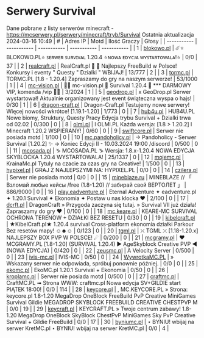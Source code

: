 
# Serwery Survival
Dane pobrane z listy serwerów minecraft - https://mcserwery.pl/serwery/minecraft/tryb/Survival
Ostatnia aktualizacja 2024-03-16 10:49
| # | Adres IP | Motd | Ilość Graczy | Głosy |
| ----------- | ----------- | ----------- | ----------- | ----------- |
| 1 | 	[blokowo.pl](https://mcserwery.pl/serwery/minecraft/98/) | ☄️⭐ BLOKOWO.PL⭐ ꜱᴇʀᴡᴇʀ ꜱᴜʀᴠɪᴠᴀʟ 1.20.4 ⭐ɴᴏᴡᴀ ᴇᴅʏᴄᴊᴀ ᴡʏꜱᴛᴀʀᴛᴏᴡᴀʟᴀ!⭐ | 0/0 | 37 |
| 2 | 	[realcraft.pl](https://mcserwery.pl/serwery/minecraft/63/) | RealCraft.pl   Najlepszy FreeBuild w Polsce! Konkursy i eventy " Questy " Dzialki " WBIJAJ! | 13/777 | 2 |
| 3 | 	[tormc.pl](https://mcserwery.pl/serwery/minecraft/35/) | TORMC.PL [1.8 - 1.20.4] Zapraszamy do gry na naszym serwerze! | 53/1000 | 1 |
| 4 | 	[mc-vision.pl](https://mcserwery.pl/serwery/minecraft/211/) |  mc-vision.pl  Survival 1.20.4  *** DARMOWY VIP, komenda /vip  | 3/2024 | 1 |
| 5 | 	[geodrop.pl](https://mcserwery.pl/serwery/minecraft/217/) | x GeoDrop.pl Serwer wystartował! Aktualnie organizowany jest event świąteczna wyspa o hajs! | 0/30 | 1 |
| 6 | 	[dragon-craft.pl](https://mcserwery.pl/serwery/minecraft/49/) | Dragon-Craft.pl Testujemy nowe serwery! Więcej nowości wkrótce! [1.19.1-1.20] | 1/773 | 0 |
| 7 | 	[hub4u.pl](https://mcserwery.pl/serwery/minecraft/51/) | HUB4U.PL  Nowe biomy, Struktury, Questy Pracy Edycja trybu Survival + Dzialki trwa od 02.02 | 0/300 | 0 |
| 8 | 	[olmi.pl](https://mcserwery.pl/serwery/minecraft/55/) | l OLMI.PL Każda wersja: [1.8 > 1.20.2] l Minecraft 1.20.2 WSPIERANY! | 0/60 | 0 |
| 9 | 	[swiftcore.pl](https://mcserwery.pl/serwery/minecraft/60/) | Serwer nie posiada motd | 1/100 | 0 |
| 10 | 	[mc.pandoholicy.pl](https://mcserwery.pl/serwery/minecraft/64/) | → Pandoholicy - Serwer Survival [1.20.2] ✨ → Koniec Edycji II - 10.03.2024 19:00 /discord | 0/500 | 0 |
| 11 | 	[mcosada.pl](https://mcserwery.pl/serwery/minecraft/65/) | ♑ MCOSADA.PL ♑ Wersja: 1.8.x-1.20.4 NOWA EDYCJA SKYBLOCKA 1.20.4 WYSTARTOWALA! | 25/1337 | 0 |
| 12 | 	[mojemc.pl](https://mcserwery.pl/serwery/minecraft/66/) | KrainaMc.pl  Tytuly na czacie za czas gry na Creative! | 1/500 | 0 |
| 13 | 	[hypixel.pl](https://mcserwery.pl/serwery/minecraft/68/) |  GRAJ Z NAJLEPSZYMI NA: HYPIXEL.PL  | 0/0 | 0 |
| 14 | 	[czilera.pl](https://mcserwery.pl/serwery/minecraft/71/) | Serwer nie posiada motd | 0/0 | 0 |
| 15 | 	[mineblaze.ru](https://mcserwery.pl/serwery/minecraft/73/) | MINEBLAZE // 「 Взломай любые кейсы /free (1.8-1.20) // забирай свой ВЕРТОЛЕТ 」 | 886/9000 | 0 |
| 16 | 	[play.eadventure.pl](https://mcserwery.pl/serwery/minecraft/77/) | Eternal Adventure ✦ eadventure.pl ✦ 1.20.1 Survival ✦ Ekonomia ✦ Postaw u nas klocka ❤ | 2/100 | 0 |
| 17 | 	[dcrft.pl](https://mcserwery.pl/serwery/minecraft/89/) | DragonCraft » Przygoda zaczyna się tutaj. » Survival VII już działa! Zapraszamy do gry ❤ | 0/100 | 0 |
| 18 | 	[mc.keare.pl](https://mcserwery.pl/serwery/minecraft/91/) | KEARE-MC SURVIVAL  OCHRONA TERENOW + DZIAŁKI  BEZ RESETU | 0/30 | 0 |
| 19 | 	[kibelcraft.pl](https://mcserwery.pl/serwery/minecraft/92/) | ★KibelCraft.pl★ 1.20.4 survival Cross-platform ekonomia działki Parkour Bez resetów mapy! ☺☻☺ | 0/123 | 0 |
| 20 | 	[tgml.pl](https://mcserwery.pl/serwery/minecraft/148/) | ⤫ TGML ⤫ [1.18-1.20.x] NAJLEPSZY BOX PVP W POLSCE! ☄ | 0/200 | 0 |
| 21 | 	[mcgramy.pl](https://mcserwery.pl/serwery/minecraft/197/) | ❤ MCGRAMY.PL [1.8-1.20] (SURVIVAL 1.20.4)  ▶ AgeSkyblock  Creative  PVP ◀ (NOWA EDYCJA) | 0/420 | 0 |
| 22 | 	[zeusmc.pl](https://mcserwery.pl/serwery/minecraft/201/) | A Velocity Server | 0/500 | 0 |
| 23 | 	[ivis-mc.pl](https://mcserwery.pl/serwery/minecraft/215/) | IVIS-MC | 0/50 | 0 |
| 24 | 	[WywrotkaMC.PL](https://mcserwery.pl/serwery/minecraft/225/) | » Wskazany serwer nie odpowiada, spróbuj ponownie później. | 0/0 | 0 |
| 25 | 	[ekomc.pl](https://mcserwery.pl/serwery/minecraft/228/) | EkoMC.pl 1.20.1 Survival + Ekonomia | 0/50 | 0 |
| 26 | 	[kroplamc.pl](https://mcserwery.pl/serwery/minecraft/242/) | Serwer nie posiada motd | 0/500 | 0 |
| 27 | 	[craftmc.pl](https://mcserwery.pl/serwery/minecraft/87/) | CraftMC.PL ➟ Strona WWW: craftmc.pl Nowa edycja SV+GILDIE start PIĄTEK 18:00! | 0/0 | 114 |
| 28 | 	[keycore.pl](https://mcserwery.pl/serwery/minecraft/252/) | , MC.KEYCORE.PL » Strona: keycore.pl 1.8-1.20 MegaDrop OneBlock FreeBuild PvP Creative MiniGames Survival Gildie MEGADROP SKYBLOCK FREEBUILD CREATIVE CHESTPVP M | 0/0 | 19 |
| 29 | 	[keycraft.pl](https://mcserwery.pl/serwery/minecraft/255/) | KEYCRAFT.PL » Twoje centrum zabawy! 1.8-1.20 MegaDrop  OneBlock  SkyBlock  ChestPvP  MiniGames  Sky PvP  Creative  Survival + Gildie  FreeBuild | 0/0 | 17 |
| 30 | 	[byniumc.pl](https://mcserwery.pl/serwery/minecraft/157/) | ⋆ BYNIU! wbijaj na serwer KretMC.pl ⋆ BYNIU! wbijaj na serwer KretMC.pl | 0/0 | 4 |
